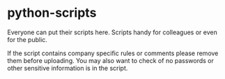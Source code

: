 # python-scripts

Everyone can put their scripts here.
Scripts handy for colleagues or even for the public. 

If the script contains company specific rules or comments please remove them before uploading.
You may also want to check of no passwords or other sensitive information is in the script.
